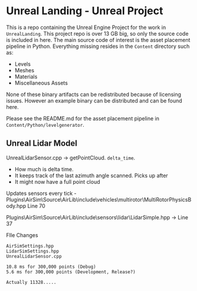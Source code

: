 # Unreal Landing - Unreal Project

This is a repo containing the Unreal Engine Project for the work in `UnrealLanding`. This project repo is over 13 GB big, so only the source code is included in here. The main source code of interest is the asset placement pipeline in Python. Everything missing resides in the `Content` directory such as:

* Levels
* Meshes
* Materials
* Miscellaneous Assets

None of these binary artifacts can be redistributed because of licensing issues. However an example binary can be distributed and can be found here.


Please see the README.md for the asset placement pipeline in  `Content/Python/levelgenerator`.

## Unreal Lidar Model

UnrealLidarSensor.cpp -> getPointCloud. `delta_time`.

*  How much is delta time. 
*  It keeps track of the last azimuth angle scanned. Picks up after
*  It might now have a full point cloud

Updates sensors every tick - Plugins\AirSim\Source\AirLib\include\vehicles\multirotor\MultiRotorPhysicsBody.hpp Line 70

Plugins\AirSim\Source\AirLib\include\sensors\lidar\LidarSimple.hpp -> Line 37


FIle Changes

```
AirSimSettings.hpp
LidarSimSettings.hpp
UnrealLidarSensor.cpp
```

```
10.8 ms for 300,000 points (Debug)
5.6 ms for 300,000 points (Development, Release?)

Actually 11328.....
```

